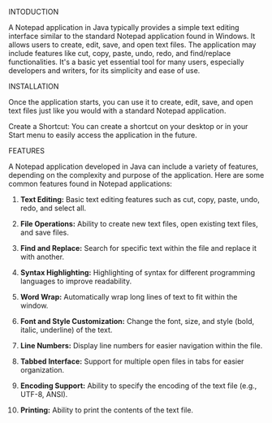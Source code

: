 INTODUCTION

A Notepad application in Java typically provides a simple text editing interface similar to the standard Notepad application found in Windows. It allows users to create, edit, save, and open text files. The application may include features like cut, copy, paste, undo, redo, and find/replace functionalities. It's a basic yet essential tool for many users, especially developers and writers, for its simplicity and ease of use.

INSTALLATION

Once the application starts, you can use it to create, edit, save, and open text files just like you would with a standard Notepad application.

Create a Shortcut: You can create a shortcut on your desktop or in your Start menu to easily access the application in the future.

FEATURES

A Notepad application developed in Java can include a variety of features, depending on the complexity and purpose of the application. Here are some common features found in Notepad applications:

1. **Text Editing:** Basic text editing features such as cut, copy, paste, undo, redo, and select all.

2. **File Operations:** Ability to create new text files, open existing text files, and save files.

3. **Find and Replace:** Search for specific text within the file and replace it with another.

4. **Syntax Highlighting:** Highlighting of syntax for different programming languages to improve readability.

5. **Word Wrap:** Automatically wrap long lines of text to fit within the window.

6. **Font and Style Customization:** Change the font, size, and style (bold, italic, underline) of the text.

7. **Line Numbers:** Display line numbers for easier navigation within the file.

8. **Tabbed Interface:** Support for multiple open files in tabs for easier organization.

9. **Encoding Support:** Ability to specify the encoding of the text file (e.g., UTF-8, ANSI).

10. **Printing:** Ability to print the contents of the text file.
